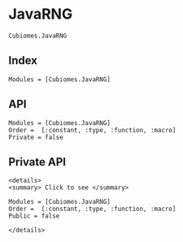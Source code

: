 # JavaRNG

```@docs
Cubiomes.JavaRNG
```

## Index

```@index
Modules = [Cubiomes.JavaRNG]
```

## API

```@autodocs
Modules = [Cubiomes.JavaRNG]
Order =  [:constant, :type, :function, :macro]
Private = false
```

## Private API

```@raw html
<details>
<summary> Click to see </summary>
```

```@autodocs
Modules = [Cubiomes.JavaRNG]
Order =  [:constant, :type, :function, :macro]
Public = false
```

```@raw html
</details>
```
